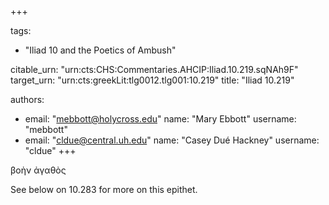 +++

tags:
- "Iliad 10 and the Poetics of Ambush"

citable_urn: "urn:cts:CHS:Commentaries.AHCIP:Iliad.10.219.sqNAh9F"
target_urn: "urn:cts:greekLit:tlg0012.tlg001:10.219"
title: "Iliad 10.219"

authors:
- email: "mebbott@holycross.edu"
  name: "Mary Ebbott"
  username: "mebbott"
- email: "cldue@central.uh.edu"
  name: "Casey Dué Hackney"
  username: "cldue"
+++

<p>βοὴν ἀγαθὸς</p><p>See below on 10.283 for more on this epithet.   </p>